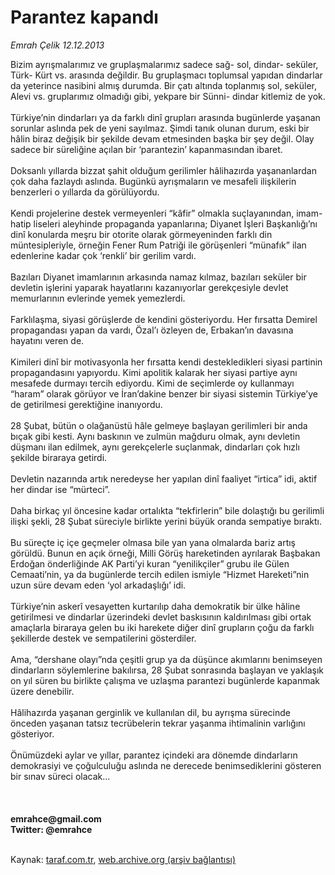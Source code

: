 # Parantez kapandı

*Emrah Çelik 12.12.2013*

<div class="yazi">Bizim ayrışmalarımız ve gruplaşmalarımız sadece sağ- sol, dindar- seküler, Türk- Kürt vs. arasında değildir. Bu gruplaşmacı toplumsal yapıdan dindarlar da yeterince nasibini almış durumda. Bir çatı altında toplanmış sol, seküler, Alevi vs. gruplarımız olmadığı gibi, yekpare bir Sünni- dindar kitlemiz de yok.<br/><br/>Türkiye’nin dindarları ya da farklı dinî grupları arasında bugünlerde yaşanan sorunlar aslında pek de yeni sayılmaz. Şimdi tanık olunan durum, eski bir hâlin biraz değişik bir şekilde devam etmesinden başka bir şey değil. Olay sadece bir süreliğine açılan bir ‘parantezin’ kapanmasından ibaret.<br/><br/>Doksanlı yıllarda bizzat şahit olduğum gerilimler hâlihazırda yaşananlardan çok daha fazlaydı aslında. Bugünkü ayrışmaların ve mesafeli ilişkilerin benzerleri o yıllarda da görülüyordu.<br/><br/>Kendi projelerine destek vermeyenleri “kâfir” olmakla suçlayanından, imam- hatip liseleri aleyhinde propaganda yapanlarına; Diyanet İşleri Başkanlığı’nı dinî konularda meşru bir otorite olarak görmeyeninden farklı din müntesipleriyle, örneğin Fener Rum Patriği ile görüşenleri “münafık” ilan edenlerine kadar çok ‘renkli’ bir gerilim vardı.<br/><br/>Bazıları Diyanet imamlarının arkasında namaz kılmaz, bazıları seküler bir devletin işlerini yaparak hayatlarını kazanıyorlar gerekçesiyle devlet memurlarının evlerinde yemek yemezlerdi.<br/><br/>Farklılaşma, siyasi görüşlerde de kendini gösteriyordu. Her fırsatta Demirel propagandası yapan da vardı, Özal’ı özleyen de, Erbakan’ın davasına hayatını veren de.<br/><br/>Kimileri dinî bir motivasyonla her fırsatta kendi destekledikleri siyasi partinin propagandasını yapıyordu. Kimi apolitik kalarak her siyasi partiye aynı mesafede durmayı tercih ediyordu. Kimi de seçimlerde oy kullanmayı “haram” olarak görüyor ve İran’dakine benzer bir siyasi sistemin Türkiye’ye de getirilmesi gerektiğine inanıyordu.<br/><br/>28 Şubat, bütün o olağanüstü hâle gelmeye başlayan gerilimleri bir anda bıçak gibi kesti. Aynı baskının ve zulmün mağduru olmak, aynı devletin düşmanı ilan edilmek, aynı gerekçelerle suçlanmak, dindarları çok hızlı şekilde biraraya getirdi.<br/><br/>Devletin nazarında artık neredeyse her yapılan dinî faaliyet “irtica” idi, aktif her dindar ise “mürteci”.<br/><br/>Daha birkaç yıl öncesine kadar ortalıkta “tekfirlerin” bile dolaştığı bu gerilimli ilişki şekli, 28 Şubat süreciyle birlikte yerini büyük oranda sempatiye bıraktı.<br/><br/>Bu süreçte iç içe geçmeler olmasa bile yan yana olmalarda bariz artış görüldü. Bunun en açık örneği, Milli Görüş hareketinden ayrılarak Başbakan Erdoğan önderliğinde AK Parti’yi kuran “yenilikçiler” grubu ile Gülen Cemaati’nin, ya da bugünlerde tercih edilen ismiyle “Hizmet Hareketi”nin uzun süre devam eden ‘yol arkadaşlığı’ idi.<br/><br/>Türkiye’nin askerî vesayetten kurtarılıp daha demokratik bir ülke hâline getirilmesi ve dindarlar üzerindeki devlet baskısının kaldırılması gibi ortak amaçlarla biraraya gelen bu iki harekete diğer dinî grupların çoğu da farklı şekillerde destek ve sempatilerini gösterdiler.<br/><br/>Ama, “dershane olayı”nda çeşitli grup ya da düşünce akımlarını benimseyen dindarların söylemlerine bakılırsa, 28 Şubat sonrasında başlayan ve yaklaşık on yıl süren bu birlikte çalışma ve uzlaşma parantezi bugünlerde kapanmak üzere denebilir.<br/><br/>Hâlihazırda yaşanan gerginlik ve kullanılan dil, bu ayrışma sürecinde önceden yaşanan tatsız tecrübelerin tekrar yaşanma ihtimalinin varlığını gösteriyor.<br/><br/>Önümüzdeki aylar ve yıllar, parantez içindeki ara dönemde dindarların demokrasiyi ve çoğulculuğu aslında ne derecede benimsediklerini gösteren bir sınav süreci olacak...<br/><br/><br/><br/><b>emrahce@gmail.com</b><br/><b>Twitter: @emrahce</b><br/><br/>
</div>

Kaynak: [taraf.com.tr](http://www.taraf.com.tr:80/emrah-celik/makale-parantez-kapandi.htm), [web.archive.org (arşiv bağlantısı)](http://web.archive.org/web/20131213215511/http://www.taraf.com.tr:80/emrah-celik/makale-parantez-kapandi.htm)
